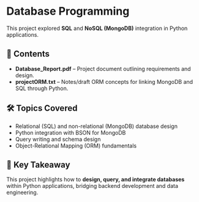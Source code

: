 # Database Programming

This project explored **SQL** and **NoSQL (MongoDB)** integration in Python applications.

## 📂 Contents
- **Database_Report.pdf** – Project document outlining requirements and design.
- **projectORM.txt** – Notes/draft ORM concepts for linking MongoDB and SQL through Python.

## 🛠 Topics Covered
- Relational (SQL) and non-relational (MongoDB) database design
- Python integration with BSON for MongoDB
- Query writing and schema design
- Object-Relational Mapping (ORM) fundamentals

## 🔑 Key Takeaway
This project highlights how to **design, query, and integrate databases** within Python applications, bridging backend development and data engineering.
